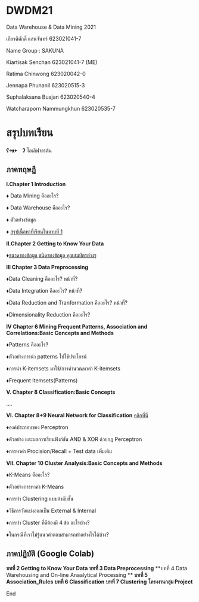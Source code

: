 # DWDM21
Data Warehouse &amp; Data Mining 2021

เกียรติศักดิ์ แสนจันทร์ 623021041-7

Name Group : SAKUNA

Kiartisak Senchan 623021041-7 (ME)

Ratima Chinwong 623020042-0

Jennapa Phunanil 623020515-3

Suphalaksana Buajan 623020540-4

Watcharaporn Nammungkhun 623020535-7

# สรุปบทเรียน 
  **ʕ￫ᴥ￩　ʔ** ไอเลิฟจารต้น
## ภาคทฤษฎี    
**Ⅰ.Chapter 1 Introduction**

 ♦ Data Mining คืออะไร?

 ♦ Data Warehouse คืออะไร?

 ♦ ตัวอย่างข้อมูล

 ♦ [สรุปเนื้อหาที่เรียนในคาบที่ 1 ](https://github.com/team0243/DWDM21)

**Ⅱ.Chapter 2 Getting to Know Your Data**

 ♦[ขนาดของข้อมูล,ชนิดของข้อมูล,คุณสมบัตรต่างๆ](https://github.com/team0243/DWDM21/blob/main/Chapter2.pdf)

**Ⅲ  Chapter 3 Data Preprocessing**


 ♦Data Cleaning คืออะไร? หน้าที่?

 ♦Data Integration คืออะไร? หน้าที่?

 ♦Data Reduction and Tranformation คืออะไร? หน้าที่?

 ♦Dimensionality Reduction คืออะไร?

**Ⅳ Chapter 6 Mining Frequent Patterns, Association and Correlations:Basic Concepts and Methods**

 ♦Patterns คืออะไร?

 ♦ตัวอย่างการนำ patterns ไปใช้ประโยชน์

 ♦การนำ K-itemsets มาใช้/การคำนวณหาค่า K-itemsets

 ♦Frequent Itemsets(Patterns)

**Ⅴ. Chapter 8 Classification:Basic Concepts**

 ....
 
 
**Ⅵ. Chapter 8+9 Neural Network for Classification**
[คลิกที่นี่](https://github.com/team0243/DWDM21/blob/main/Chap7-8%20Neural%20Network%20%26%20Confusion%20Matrix.pdf)

 ♦องค์ประกอบของ Perceptron

 ♦ตัวอย่าง และผลการเรียนฟังก์ชัน AND & XOR ด้วยกฏ Perceptron

 ♦การหาค่า Procision/Recall + Test data เพิ่มเติม

**Ⅶ. Chapter 10 Cluster Analysis:Basic Concepts and Methods**

 ♦K-Means คืออะไร?

 ♦ตัวอย่างการหาค่า K-Means

 ♦การทำ Clustering แบบลำดับชั้น

♦วิธีการวัดแบ่งออกเป็น External & Internal

 ♦การทำ Cluster ที่ดีต้องมี 4 ข้อ อะไรบ้าง?

 ♦ในกรณีที่เราไม่รู้แนวคำตอบสามารถทำอย่างไรได้บ้าง?

## ภาคปฏิบัติ (Google Colab)

**บทที่ 2 Getting to Know Your Data**
**บทที่ 3 Data Preprocessing**
**บทที่ 4 Data Warehousing and On-line Anaalytical Processing **
**บทที่ 5 Association_Rules**
**บทที่ 6 Classification**
**บทที่ 7 Clustering**
**โครงงานกลุ่ม Project**

End





 




